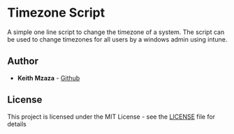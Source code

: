 # Timezone Script

A simple one line script to change the timezone of a system.
The script can be used to change timezones for all users by a windows admin using intune.

## Author

* **Keith Mzaza** - [Github](https://github.com/mzazakeith)

## License

This project is licensed under the MIT License - see the [LICENSE](LICENSE) file for details